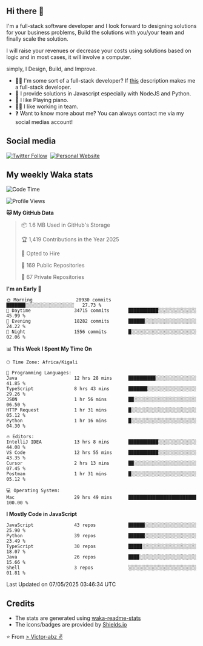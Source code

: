 ## Hi there 👋
I'm a full-stack software developer and I look forward to designing solutions for your business problems, Build the solutions with you/your team and finally scale the solution.

I will raise your revenues or decrease your costs using solutions based on logic and in most cases, it will involve a computer.

simply, I Design, Build, and Improve.

- 👨‍💻 I'm some sort of a full-stack developer? If [this](https://www.w3schools.com/whatis/whatis_fullstack.asp) description makes me a full-stack developer.
- 🌱 I provide solutions in Javascript especially with NodeJS and Python. 
- 🎹 I like Playing piano.
- 👯‍♀️ I like working in team.
- ❓ Want to know more about me? You can always contact me via my social medias account!

## Social media
[![Twitter Follow](https://img.shields.io/twitter/follow/vicky_abz?color=%231DA1F2&label=Twitter&style=for-the-badge&logo=twitter&logoColor=ffffff)](https://twitter.com/vicky_abz)
‎‎ [![Personal Website](https://img.shields.io/static/v1?label=visit&message=victor-abz.com&color=%235F021F&style=for-the-badge)](https://victor-abz.com/)

## My weekly Waka stats
<!--START_SECTION:waka-->
![Code Time](http://img.shields.io/badge/Code%20Time-1%2C502%20hrs%2034%20mins-blue)

![Profile Views](http://img.shields.io/badge/Profile%20Views-0-blue)

**🐱 My GitHub Data** 

> 📦 1.6 MB Used in GitHub's Storage 
 > 
> 🏆 1,419 Contributions in the Year 2025
 > 
> 💼 Opted to Hire
 > 
> 📜 169 Public Repositories 
 > 
> 🔑 67 Private Repositories 
 > 
**I'm an Early 🐤** 

```text
🌞 Morning                20930 commits       ███████░░░░░░░░░░░░░░░░░░   27.73 % 
🌆 Daytime                34715 commits       ███████████░░░░░░░░░░░░░░   45.99 % 
🌃 Evening                18282 commits       ██████░░░░░░░░░░░░░░░░░░░   24.22 % 
🌙 Night                  1556 commits        █░░░░░░░░░░░░░░░░░░░░░░░░   02.06 % 
```


📊 **This Week I Spent My Time On** 

```text
🕑︎ Time Zone: Africa/Kigali

💬 Programming Languages: 
Java                     12 hrs 28 mins      ██████████░░░░░░░░░░░░░░░   41.85 % 
TypeScript               8 hrs 43 mins       ███████░░░░░░░░░░░░░░░░░░   29.26 % 
JSON                     1 hr 56 mins        ██░░░░░░░░░░░░░░░░░░░░░░░   06.50 % 
HTTP Request             1 hr 31 mins        █░░░░░░░░░░░░░░░░░░░░░░░░   05.12 % 
Python                   1 hr 16 mins        █░░░░░░░░░░░░░░░░░░░░░░░░   04.30 % 

🔥 Editors: 
IntelliJ IDEA            13 hrs 8 mins       ███████████░░░░░░░░░░░░░░   44.08 % 
VS Code                  12 hrs 55 mins      ███████████░░░░░░░░░░░░░░   43.35 % 
Cursor                   2 hrs 13 mins       ██░░░░░░░░░░░░░░░░░░░░░░░   07.45 % 
Postman                  1 hr 31 mins        █░░░░░░░░░░░░░░░░░░░░░░░░   05.12 % 

💻 Operating System: 
Mac                      29 hrs 49 mins      █████████████████████████   100.00 % 
```

**I Mostly Code in JavaScript** 

```text
JavaScript               43 repos            ██████░░░░░░░░░░░░░░░░░░░   25.90 % 
Python                   39 repos            ██████░░░░░░░░░░░░░░░░░░░   23.49 % 
TypeScript               30 repos            █████░░░░░░░░░░░░░░░░░░░░   18.07 % 
Java                     26 repos            ████░░░░░░░░░░░░░░░░░░░░░   15.66 % 
Shell                    3 repos             ░░░░░░░░░░░░░░░░░░░░░░░░░   01.81 % 
```




 Last Updated on 07/05/2025 03:46:34 UTC
<!--END_SECTION:waka-->

## Credits
- The stats are generated using [waka-readme-stats](https://github.com/anmol098/waka-readme-stats)
- The icons/badges are provided by [Shields.io](https://shields.io/)

⭐️ From [> Victor-abz ✌](https://victor-abz.com/)
